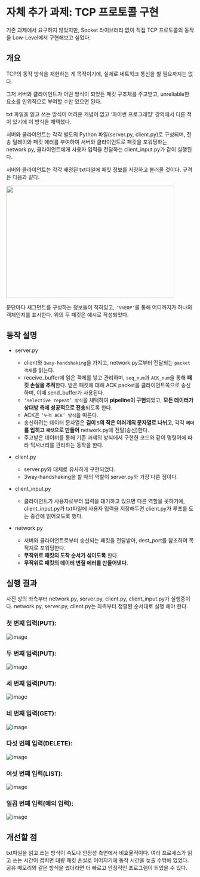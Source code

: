 # 자체 추가 과제: TCP 프로토콜 구현

기존 과제에서 요구하지 않았지만, Socket 라이브러리 없이 직접 TCP 프로토콜의 동작을 Low-Level에서 구현해보고 싶었다.

## 개요

TCP의 동작 방식을 재현하는 게 목적이기에, 실제로 네트워크 통신을 할 필요까지는 없다.

그저 서버와 클라이언트가 어떤 방식이 되었든 패킷 구조체를 주고받고, unreliable한 요소를 인위적으로 부여할 수만 있으면 된다.

txt 파일을 읽고 쓰는 방식이 어려운 개념이 없고 ‘파이썬 프로그래밍’ 강의에서 다룬 적이 있기에 이 방식을 채택했다.

서버와 클라이언트는 각각 별도의 Python 파일(server.py, client.py)로 구성되며, 전송 딜레이와 패킷 에러를 부여하여 서버와 클라이언트로 패킷을 포워딩하는 network.py, 클라이언트에게 사용자 입력을 전달하는 client_input.py가 같이 실행된다.

서버와 클라이언트는 각각 배정된 txt파일에 패킷 정보를 저장하고 불러올 것이다. 규격은 다음과 같다.

<img src="https://github.com/user-attachments/assets/1a6fc048-e6d0-4255-9a5b-81af072d6576" width="450" height="300">

문단마다 새그먼트를 구성하는 정보들이 적혀있고, `'%%EOP'`를 통해 어디까지가 하나의 객체인지를 표시한다. 위의 두 패킷은 예시로 작성되었다.

## 동작 설명

- server.py
  - client와 `3way-handshaking`을 가지고, network.py로부터 전달되는 `packet 객체`를 읽는다.
  - receive_buffer에 읽은 객체를 넣고 관리하며, `seq_num`과 `ACK_num`을 통해 **패킷 손실을 추적**한다. 받은 패킷에 대해 ACK packet을 클라이언트쪽으로 송신하며, 이때 send_buffer가 사용된다.
  - `‘selective repeat’ 방식`을 채택하여 **pipeline이 구현**되었고, **모든 데이터가 상대방 측에 성공적으로 전송**되도록 한다.
  - ACK은 `‘누적 ACK’ 방식`을 따른다.
  - 송신하려는 데이터 문자열은 **길이 `5`의 작은 여러개의 문자열로 나뉘고**, 각각 **`헤더`를 입히고** **`패킷`으로 만들어** network.py에 전달(송신)한다.
  - 주고받은 데이터를 통해 기존 과제의 방식에서 구현한 코드와 같이 명령어에 따라 딕셔너리를 관리하는 동작을 한다.
 
- client.py
  - server.py와 대체로 유사하게 구현되었다.
  - 3way-handshaking을 할 때의 역할이 server.py와 가장 다른 점이다.

- client_input.py
  - 클라이언트가 사용자로부터 입력을 대기하고 있으면 다른 역할을 못하기에, client_input.py가 txt파일에 사용자 입력을 저장해두면 client.py가 루프를 도는 중간에 읽어오도록 했다.

- network.py
  - 서버와 클라이언트로부터 송신되는 패킷을 전달받아, dest_port를 참조하여 목적지로 포워딩한다.
  - **무작위로 패킷의 도착 순서가 섞이도록** 한다.
  - **무작위로 패킷의 데이터 변질 에러를 만들어낸다.**

## 실행 결과

사진 상의 좌측부터 network.py, server.py, client.py, client_input.py가 실행중이다.
network.py, server.py, client.py는 좌측부터 정렬된 순서대로 실행 해야 한다.

### 첫 번째 입력(PUT):
![image](https://github.com/user-attachments/assets/885f0a1b-0c6f-4855-9d88-58808be0087a)

### 두 번째 입력(PUT):
![image](https://github.com/user-attachments/assets/4a6ae480-36a4-44ab-8513-d4594f83ebcc)

### 세 번째 입력(PUT):
![image](https://github.com/user-attachments/assets/8c85553b-1115-4179-8e98-60f8f73df55c)

### 네 번째 입력(GET):
![image](https://github.com/user-attachments/assets/e2da34ed-bed6-429d-912d-8e00a7937154)

### 다섯 번째 입력(DELETE):
![image](https://github.com/user-attachments/assets/e635e204-8464-40b7-b01f-6db9fe7ba196)

### 여섯 번째 입력(LIST):
![image](https://github.com/user-attachments/assets/0afa4a53-cf15-43d4-86a8-0c44ce5b117e)

### 일곱 번째 입력(예외 입력):
![image](https://github.com/user-attachments/assets/efadebf0-cd86-49f6-b87d-4fc2e9810304)

## 개선할 점

txt파일을 읽고 쓰는 방식이 속도나 안정성 측면에서 비효율적이다. 여러 프로세스가 읽고 쓰는 시간이 겹치면 대량 패킷 손실로 이어지기에 동작 시간을 늦출 수밖에 없었다. 공유 메모리와 같은 방식을 썼더라면 더 빠르고 안정적인 프로그램이 되었을 수 있다.

